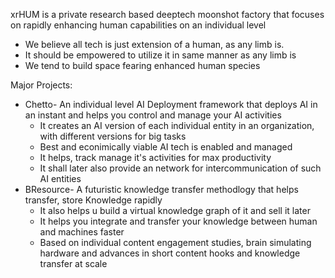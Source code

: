 xrHUM is a private research based deeptech moonshot factory that focuses on rapidly enhancing human capabilities on an individual level

* We believe all tech is just extension of a human, as any limb is.
* It should be empowered to utilize it in same manner as any limb is
* We tend to build space fearing enhanced human species

Major Projects:
* Chetto- An individual level AI Deployment framework that deploys AI in an instant and helps you control and manage your AI activities
  * It creates an AI version of each individual entity in an organization, with different versions for big tasks
  * Best and econimically viable AI tech is enabled and managed
  * It helps, track manage it's activities for max productivity
  * It shall later also provide an network for intercommunication of such AI entities
* BResource- A futuristic knowledge transfer methodlogy that helps transfer, store Knowledge rapidly
  * It also helps u build a virtual knowledge graph of it and sell it later
  * It helps you integrate and transfer your knowledge between human and machines faster
  * Based on individual content engagement studies, brain simulating hardware and advances in short content hooks and knowledge transfer at scale

